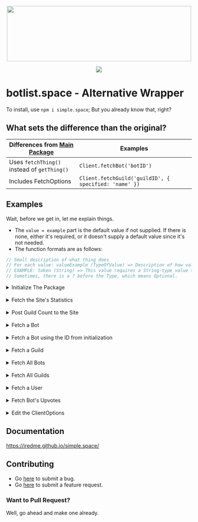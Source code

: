 <div style='text-align: center; '>
    <p>
        <img src='https://i.imgur.com/j5gEcTf.png' width=500 height=150>
    </p>
    <p>
        <a href='https://www.npmjs.com/package/simple.space'><img src='https://nodei.co/npm/simple.space.png'></a>
    </p>
</div>

# botlist.space - Alternative Wrapper

To install, use ``npm i simple.space``; But you already know that, right?

## What sets the difference than the original?

|Differences from [Main Package](https://www.npmjs.com/package/botlist.space)|Examples|
|-|-|
|Uses ``fetchThing()`` instead of ``getThing()``|``Client.fetchBot('botID')``|
|Includes FetchOptions|``Client.fetchGuild('guildID', { specified: 'name' })``|

## Examples

Wait, before we get in, let me explain things.

* The ``value = example`` part is the default value if not supplied. If there is none, either it's required, or it doesn't supply a default value since it's not needed.
* The function formats are as follows:
```js
// Small description of what thing does
// For each value: valueExample (TypeOfValue) => Description of how value affects function.
// EXAMPLE: token (String) => This value requires a String-type value to be passed in.
// Sometimes, there is a ? before the Type, which means Optional.
```

<details>
<summary>Initialize The Package</summary>
<br>

```js
// First, you have to initialize the package. Obviously.
const SimpleSpace = require('simple.space');

// options (?SpaceOptions) => The options for initiation.
// options.token (?String) => The API token, required for some actions.
// options.botID (?String) => The bot ID for self functions.
// options.client (?discordjs.Client) => The client for initialization. Used for shortcut of setGuilds() without needing to supply a value.
// options.log (?Boolean) => Whether or not to log FETCH actions.
const Example = new SimpleSpace(?options = { token: false, botID: false, client: false, log: false}); // Example varies
```

For future assumptions, let's say:
1. ``options.token`` is invalid.
2. ``options.botID`` is ``'228537642583588864'`` (id goes to the [Vexera Bot](https://vexera.io) )
3. ``options.client`` is invalid.
4. ``options.log`` is ``true``.

</details>
<br>
<details>
<summary>Fetch the Site's Statistics</summary>
<br>

```js
// Fetches the site statistics.
// options (?FetchOptions) => Fetch Options.
Example.fetchStats(?options);
Example.fetchStats(); // Example varies
Example.fetchStats({ specified: 'total' }); // Example varies.
```

</details>
<br>
<details>
<summary>Post Guild Count to the Site</summary>
<br>

```js
// Post your guild count onto the site.
// options (PostOptions) => Post Options.
// options.guildSize (Number | Array<Number>) => The number/array of numbers to pass to the site.
// options.token (?String) => The API token to use. Overrides this.options.token
// options.botID (?String) => The Bot ID to use. Overrides this.options.botID
Example.setGuilds(?options);
Example.setGuilds({ guildSize: 69 }); // Don't bother.
Example.setGuilds({ guildSize: 1337, token: 'OOF' }); // You failed.
```

</details>
<br>
<details>
<summary>Fetch a Bot</summary>
<br>

```js
// Fetch a bot from the site.
// botID (String) => The bot ID to fetch from the site.
// options (?FetchOptions) => Fetch Options.
Example.fetchBot(botID, ?options);
Example.fetchBot('228537642583588864'); // Example too large
Example.fetchBot('228537642583588864', { specified: 'username' }); // Vexera
```

</details>
<br>
<details>
<summary>Fetch a Bot using the ID from initialization</summary>
<br>

```js
// Fetches the bot by using the ID supplied during initialization.
// options (?FetchOptions) => Fetch Options.
Example.fetchSelf(?options);
Example.fetchSelf(); // Example too large
Example.fetchSelf({ specified: 'username' }); // Vexera
```

</details>
<br>
<details>
<summary>Fetch a Guild</summary>
<br>

```js
// Fetches a guild in the database.
// guildID (String) => The guild ID to fetch.
// options (?FetchOptions) => Fetch Options.
Example.fetchGuild(guildID, ?options);
Example.fetchGuild('467868565073035284');
Example.fetchGuild('467868565073035284', { specified: 'name' }); // iRED's BLU Shack
```

</details>
<br>
<details>
<summary>Fetch All Bots</summary>
<br>

```js
// Fetch all bots on the site.
// options (?FetchOptions) => Fetch Options.
Example.fetchAllBots(?options);
Example.fetchAllBots({ specified: 'prefix' }); // [ '!', '?', ... ]
Example.fetchAllBots({ stringify: true }); // [ '<@139823297389273>', '<@1337133713371337>', ... ]
```

</details>
<br>
<details>
<summary>Fetch All Guilds</summary>
<br>

```js
// Fetch all guilds on the site.
// options (?FetchOptions) => Fetch Options.
Example.fetchAllGuilds(?options);
Example.fetchAllGuilds({ specified: 'id' }); // [ '293829083209323', '1337133713371337', ... ]
Example.fetchAllGuilds({ stringify: true }); // [ 'iBLU' ]
```

</details>
<br>
<details>
<summary>Fetch a User</summary>
<br>

```js
// Fetch a user that has logged onto the site.
// userID (String) => The user ID to fetch.
// options (?FetchOptions) Fetch Options.
Example.fetchUser(userID, ?options);
Example.fetchUser('235593018332282884'); // Example too large to show
Example.fetchUser('235593018332282884', { specified: 'username' }); // iRED
```

</details>
<br>
<details>
<summary>Fetch Bot's Upvotes</summary>
<br>

```js
// Fetch a bot's upvotes in the past 24 hours.
// options (?UpvoteFetchOptions) => Upvote Fetch Options.
// options.ids (?Boolean) => Whether or not to only fetch the user IDs.
// options.token (?String) => The API token to supply.
Example.fetchUpvotes(?options);
Example.fetchUpvotes(); // Example varies
Example.fetchUpvotes({ ids: true }); // Example varies
```

</details>
<br>
<details>
<summary>Edit the ClientOptions</summary>
<br>

```js
// Edit a key-value pair in the instance.
// options (?SpaceOptions) => The options for initiation.
// options.token (?String) => The API token, required for some actions.
// options.botID (?String) => The bot ID for self functions.
// options.client (?discordjs.Client) => The client for initialization. Used for shortcut of setGuilds() without needing to supply a value.
// options.log (?Boolean) => Whether or not to log POST actions.
Example.edit(options);
Example.edit({ token: 'API_TOKEN' }); // { 'token': 'API_TOKEN', ... };
```

</details>

## Documentation

https://iredme.github.io/simple.space/

## Contributing

- Go [here](https://github.com/iREDMe/simple.space/issues/new?template=ISSUE_TEMPLATE.md) to submit a bug.
- Go [here](https://github.com/iREDMe/simple.space/issues/new?template=feature_request.md) to submit a feature request.

### Want to Pull Request?

Well, go ahead and make one already.
